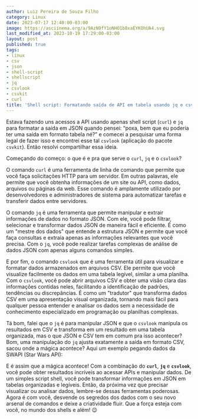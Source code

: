 ```yaml
---
author: Luiz Pereira de Souza Filho
category: Linux
date: 2023-07-17 12:40:00-03:00
image: https://asciinema.org/a/9AzN9fY1oNHO1b8xaEYKOhUA4.svg
last_modified_at: 2023-10-19 17:29:00-03:00
layout: post
published: true
tags:
- linux
- csv
- json
- shell-script
- shellscript
- jq
- csvlook
- csvkit
- curl
title: 'Shell script: Formatando saída de API em tabela usando jq e csvlook'
---
```


Estava fazendo uns acessos a API usando apenas shell script (`curl`) e `jq` para formatar a saída em JSON quando pensei: “poxa, bem que eu poderia ter uma saída em formato tabela né?” e comecei a pesquisar uma forma legal de fazer isso e encontrei esse tal `csvlook` (aplicação do pacote `csvkit`). Então resolvi compartilhar essa ideia.

Começando do começo: o que é e pra que serve o `curl`, `jq` e o `csvlook`?

O comando `curl` é uma ferramenta de linha de comando que permite que você faça solicitações HTTP para um servidor. Em outras palavras, ele permite que você obtenha informações de um site ou API, como dados, arquivos ou páginas da web. Esse comando é amplamente utilizado por desenvolvedores e administradores de sistema para automatizar tarefas e transferir dados entre servidores.

O comando `jq` é uma ferramenta que permite manipular e extrair informações de dados no formato JSON. Com ele, você pode filtrar, selecionar e transformar dados JSON de maneira fácil e eficiente. É como um "mestre dos dados" que entende a estrutura JSON e permite que você faça consultas e extraia apenas as informações relevantes que você precisa. Com o `jq`, você pode realizar tarefas complexas de análise de dados JSON com apenas alguns comandos simples.

E por fim, o comando `csvlook` que é uma ferramenta útil para visualizar e formatar dados armazenados em arquivos CSV. Ele permite que você visualize facilmente os dados em uma tabela legível, similar a uma planilha. Com o `csvlook`, você pode abrir arquivos CSV e obter uma visão clara das informações contidas neles, facilitando a identificação de padrões, tendências ou discrepâncias. É como um "tradutor" que transforma dados CSV em uma apresentação visual organizada, tornando mais fácil para qualquer pessoa entender e analisar os dados sem a necessidade de conhecimento especializado em programação ou planilhas complexas.

Tá bom, falei que o `jq` é para manipular JSON e que o `csvlook` manipula os resultados em CSV e transforma em um resultado em uma tabela organizada, mas o que JSON e CSV tem em comum pra isso acontecer? Bom, uma manipulação do `jq` ajusta exatamente a saída em formato CSV, sacou onde a mágica acontece? Aqui um exemplo pegando dados da SWAPI (Star Wars API):

<script async id="asciicast-9AzN9fY1oNHO1b8xaEYKOhUA4" src="https://asciinema.org/a/9AzN9fY1oNHO1b8xaEYKOhUA4.js"></script>

E é assim que a mágica acontece! Com a combinação do **`curl`**, **`jq`** e **`csvlook`**, você pode obter resultados incríveis ao acessar APIs e manipular dados. De um simples script shell, você pode transformar informações em JSON em tabelas organizadas e legíveis. Então, da próxima vez que precisar visualizar ou analisar dados, lembre-se dessas ferramentas poderosas. Agora é com você, desvende os segredos dos dados com o seu novo arsenal de comandos e deixe a criatividade fluir. Que a força esteja com você, no mundo dos shells e além! 😉
